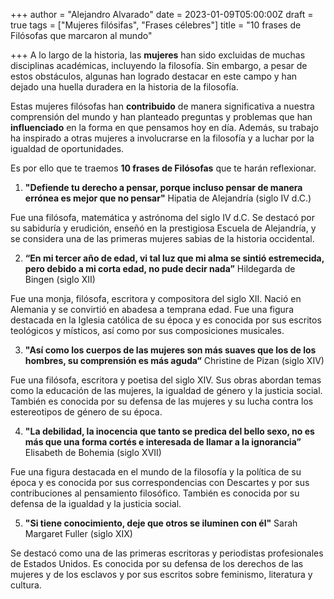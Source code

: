 +++
author = "Alejandro Alvarado"
date = 2023-01-09T05:00:00Z
draft = true
tags = ["Mujeres filósifas", "Frases célebres"]
title = "10 frases de Filósofas que marcaron al mundo"

+++
A lo largo de la historia, las **mujeres** han sido excluidas de muchas disciplinas académicas, incluyendo la filosofía. Sin embargo, a pesar de estos obstáculos, algunas han logrado destacar en este campo y han dejado una huella duradera en la historia de la filosofía.

Estas mujeres filósofas han **contribuido** de manera significativa a nuestra comprensión del mundo y han planteado preguntas y problemas que han **influenciado** en la forma en que pensamos hoy en día. Además, su trabajo ha inspirado a otras mujeres a involucrarse en la filosofía y a luchar por la igualdad de oportunidades.

Es por ello que te traemos **10 frases de Filósofas** que te harán reflexionar.

1. **"Defiende tu derecho a pensar, porque incluso pensar de manera errónea es mejor que no pensar"** Hipatia de Alejandría (siglo IV d.C.)

Fue una filósofa, matemática y astrónoma del siglo IV d.C. Se destacó por su sabiduría y erudición, enseñó en la prestigiosa Escuela de Alejandría, y se considera una de las primeras mujeres sabias de la historia occidental.

2. **“En mi tercer año de edad, vi tal luz que mi alma se sintió estremecida, pero debido a mi corta edad, no pude decir nada”** Hildegarda de Bingen (siglo XII)

Fue una monja, filósofa, escritora y compositora del siglo XII. Nació en Alemania y se convirtió en abadesa a temprana edad. Fue una figura destacada en la Iglesia católica de su época y es conocida por sus escritos teológicos y místicos, así como por sus composiciones musicales.

3. **"Así como los cuerpos de las mujeres son más suaves que los de los hombres, su comprensión es más aguda“** Christine de Pizan (siglo XIV)

Fue una filósofa, escritora y poetisa del siglo XIV. Sus obras abordan temas como la educación de las mujeres, la igualdad de género y la justicia social. También es conocida por su defensa de las mujeres y su lucha contra los estereotipos de género de su época.

4. **"La debilidad, la inocencia que tanto se predica del bello sexo, no es más que una forma cortés e interesada de llamar a la ignorancia”** Elisabeth de Bohemia (siglo XVII)

Fue una figura destacada en el mundo de la filosofía y la política de su época y es conocida por sus correspondencias con Descartes y por sus contribuciones al pensamiento filosófico. También es conocida por su defensa de la igualdad y la justicia social.

5. **"Si tiene conocimiento, deje que otros se iluminen con él"** Sarah Margaret Fuller (siglo XIX)

Se destacó como una de las primeras escritoras y periodistas profesionales de Estados Unidos. Es conocida por su defensa de los derechos de las mujeres y de los esclavos y por sus escritos sobre feminismo, literatura y cultura.